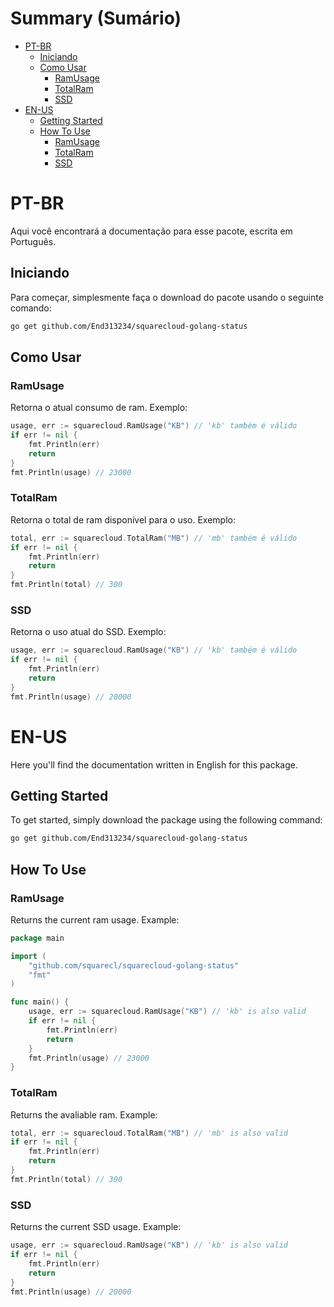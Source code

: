 # Summary (Sumário)
- <a href="#pt-br">PT-BR</a>
    - <a href="#iniciando">Iniciando</a>
    - <a href="#como-usar">Como Usar</a>
        - <a href="#ramusage">RamUsage</a>
        - <a href="#totalram">TotalRam</a>
        - <a href="#ssd">SSD</a>
- <a href="#en-us">EN-US</a>
    - <a href="#getting-started">Getting Started</a>
    - <a href="#how-to-use">How To Use</a>
        - <a href="#ramusage-1">RamUsage</a>
        - <a href="#totalram-1">TotalRam</a>
        - <a href="#ssd-1">SSD</a>

# PT-BR
Aqui você encontrará a documentação para esse pacote, escrita em Português.

## Iniciando
Para começar, simplesmente faça o download do pacote usando o seguinte comando:
```bash
go get github.com/End313234/squarecloud-golang-status
```

## Como Usar

### RamUsage
Retorna o atual consumo de ram.
Exemplo:
```go
usage, err := squarecloud.RamUsage("KB") // 'kb' também é válido
if err != nil {
    fmt.Println(err)
    return
}
fmt.Println(usage) // 23000
```

### TotalRam
Retorna o total de ram disponível para o uso.
Exemplo:
```go
total, err := squarecloud.TotalRam("MB") // 'mb' também é válido
if err != nil {
    fmt.Println(err)
    return
}
fmt.Println(total) // 300
```

### SSD
Retorna o uso atual do SSD.
Exemplo:
```go
usage, err := squarecloud.RamUsage("KB") // 'kb' também é válido
if err != nil {
    fmt.Println(err)
    return
}
fmt.Println(usage) // 20000
```

# EN-US
Here you'll find the documentation written in English for this package.

## Getting Started
To get started, simply download the package using the following command:
```bash
go get github.com/End313234/squarecloud-golang-status
```

## How To Use

### RamUsage
Returns the current ram usage.
Example:
```go
package main

import (
    "github.com/squarecl/squarecloud-golang-status"
    "fmt"
)

func main() {
    usage, err := squarecloud.RamUsage("KB") // 'kb' is also valid
    if err != nil {
        fmt.Println(err)
        return
    }
    fmt.Println(usage) // 23000
}
```

### TotalRam
Returns the avaliable ram.
Example:
```go
total, err := squarecloud.TotalRam("MB") // 'mb' is also valid
if err != nil {
    fmt.Println(err)
    return
}
fmt.Println(total) // 300
```

### SSD
Returns the current SSD usage.
Example:
```go
usage, err := squarecloud.RamUsage("KB") // 'kb' is also valid
if err != nil {
    fmt.Println(err)
    return
}
fmt.Println(usage) // 20000
```